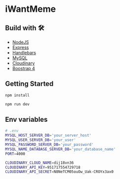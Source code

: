 # iWantMeme


## Build with 🛠️

* [NodeJS](https://nodejs.org/es/)
* [Express](https://expressjs.com/)
* [Handlebars](https://handlebarsjs.com/)
* [MySQL](https://www.mongodb.com/)
* [Cloudinary](https://cloudinary.com/)
* [Boostrap 4](https://getbootstrap.com/)

## Getting Started

  ```sh
  npm install
  ```

  ```sh
  npm run dev
  ```


## Env variables

```bash
# .env
MYSQL_HOST_SERVER_DB='your_server_host'
MYSQL_USER_SERVER_DB='your_user'
MYSQL_PASSWORD_SERVER_DB='your_password'
MYSQL_NAME_DATABASE_SERVER_DB='your_database_name'
PORT=4000

CLOUDINARY_CLOUD_NAME=dij18vn36
CLOUDINARY_API_KEY=951717554729718
CLOUDINARY_API_SECRET=N8NeTCM05ouOw_Uak-CROYx3ax0
```
